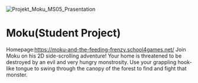 ![Projekt_Moku_MS05_Prasentation](https://user-images.githubusercontent.com/79602049/155981176-7161ccfb-6717-47d1-a027-ed0454d8a852.jpg)
# Moku(Student Project)
Homepage:https://moku-and-the-feeding-frenzy.school4games.net/
Join Moku on his 2D side-scrolling adventure! Your home is threatened to be destroyed by an evil and very hungry monstrosity. Use your grappling hook-like tongue to swing through the canopy of the forest to find and fight that monster.
